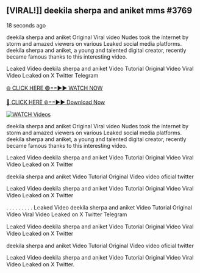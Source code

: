 ## [VIRAL!]] deekila sherpa and aniket mms #3769

18 seconds ago

deekila sherpa and aniket Original Viral video Nudes took the internet by storm and amazed viewers on various Leaked social media platforms. deekila sherpa and aniket, a young and talented digital creator, recently became famous thanks to this interesting video.

L𝚎aked Video deekila sherpa and aniket Video Tutorial Original Video Viral Video L𝚎aked on X Twitter Telegram

[🌐 CLICK HERE 🟢==►► WATCH NOW](https://mission-coxs-bazar-tour.blogspot.com/p/ryhfgj.html)

[🔴 CLICK HERE 🌐==►► Download Now](https://mission-coxs-bazar-tour.blogspot.com/p/ryhfgj.html)

[![WATCH Videos](https://i.imgur.com/dJHk4Zq.gif)](https://mission-coxs-bazar-tour.blogspot.com/p/ryhfgj.html)

deekila sherpa and aniket Original Viral video Nudes took the internet by storm and amazed viewers on various Leaked social media platforms. deekila sherpa and aniket, a young and talented digital creator, recently became famous thanks to this interesting video.

L𝚎aked Video deekila sherpa and aniket Video Tutorial Original Video Viral Video L𝚎aked on X Twitter

deekila sherpa and aniket Video Tutorial Original Video video oficial twitter

L𝚎aked Video deekila sherpa and aniket Video Tutorial Original Video Viral Video L𝚎aked on X Twitter

. . . . . . . . . L𝚎aked Video deekila sherpa and aniket Video Tutorial Original Video Viral Video L𝚎aked on X Twitter Telegram

L𝚎aked Video deekila sherpa and aniket Video Tutorial Original Video Viral Video L𝚎aked on X Twitter

deekila sherpa and aniket Video Tutorial Original Video video oficial twitter

L𝚎aked Video deekila sherpa and aniket Video Tutorial Original Video Viral Video L𝚎aked on X Twitter.